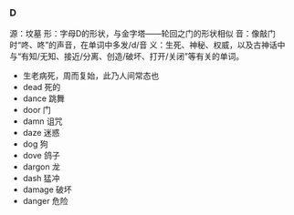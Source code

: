 ### D

源：坟墓
形：字母D的形状，与金字塔——轮回之门的形状相似
音：像敲门时“咚、咚”的声音，在单词中多发/d/音
义：生死、神秘、权威，以及古神话中与“有知/无知、接近/分离、创造/破坏、打开/关闭”等有关的单词。


- 生老病死，周而复始，此乃人间常态也
- dead 死的
- dance 跳舞
- door 门
- damn 诅咒
- daze 迷惑
- dog 狗
- dove 鸽子
- dargon 龙
- dash 猛冲
- damage 破坏
- danger 危险